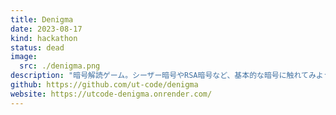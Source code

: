 ```yaml
---
title: Denigma
date: 2023-08-17
kind: hackathon
status: dead
image:
  src: ./denigma.png
description: "暗号解読ゲーム。シーザー暗号やRSA暗号など、基本的な暗号に触れてみよう！"
github: https://github.com/ut-code/denigma
website: https://utcode-denigma.onrender.com/
---
```

